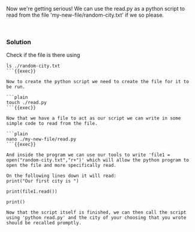 
Now we're getting serious! We can use the read.py as a python script to read from the file 'my-new-file/random-city.txt' if we so please.

<br>

### Solution
Check if the file is there using

```plain
ls ./random-city.txt
```{{exec}}

Now to create the python script we need to create the file for it to be run.

```plain
touch ./read.py
```{{exec}}

Now that we have a file to act as our script we can write in some simple code to read from the file.

```plain
nano ./my-new-file/read.py  
```{{exec}}

And inside the program we can use our tools to write 'file1 = open("random-city.txt","r+")' which will allow the python program to open the file and more specifically read.

On the following lines down it will read:
print("Our first city is ")

print(file1.read())

print()

Now that the script itself is finished, we can then call the script using 'python read.py' and the city of your choosing that you wrote should be recalled promptly.
